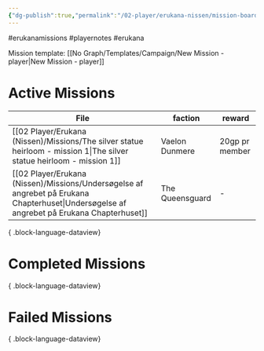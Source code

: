 ```yaml
---
{"dg-publish":true,"permalink":"/02-player/erukana-nissen/mission-board/"}
---
```


#erukanamissions #playernotes #erukana 

Mission template: [[No Graph/Templates/Campaign/New Mission - player\|New Mission - player]]

# Active Missions

| File                                                                                                                                          | faction         | reward         |
| --------------------------------------------------------------------------------------------------------------------------------------------- | --------------- | -------------- |
| [[02 Player/Erukana (Nissen)/Missions/The silver statue heirloom - mission 1\|The silver statue heirloom - mission 1]]                     | Vaelon Dunmere  | 20gp pr member |
| [[02 Player/Erukana (Nissen)/Missions/Undersøgelse af angrebet på Erukana Chapterhuset\|Undersøgelse af angrebet på Erukana Chapterhuset]] | The Queensguard | \-             |

{ .block-language-dataview}

# Completed Missions 

{ .block-language-dataview}

# Failed Missions 

{ .block-language-dataview}
